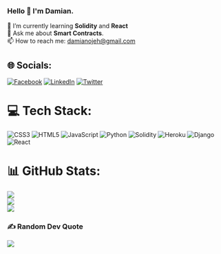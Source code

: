 ### Hello 👋 I'm Damian.   
🌱 I’m currently learning **Solidity** and **React** <br>💬 Ask me about **Smart Contracts**. <br>📫 How to reach me: damianojeh@gmail.com
## 🌐 Socials:
[![Facebook](https://img.shields.io/badge/Facebook-%231877F2.svg?logo=Facebook&logoColor=white)](https://www.facebook.com/profile.php?id=100076611390670 ) [![LinkedIn](https://img.shields.io/badge/LinkedIn-%230077B5.svg?logo=linkedin&logoColor=white)](https://www.linkedin.com/in/damian-ojeh ) [![Twitter](https://img.shields.io/badge/Twitter-%231DA1F2.svg?logo=Twitter&logoColor=white)](https://twitter.com/DamianOjeh?s=09) 

# 💻 Tech Stack:
![CSS3](https://img.shields.io/badge/css3-%231572B6.svg?style=flat&logo=css3&logoColor=white) ![HTML5](https://img.shields.io/badge/html5-%23E34F26.svg?style=flat&logo=html5&logoColor=white) ![JavaScript](https://img.shields.io/badge/javascript-%23323330.svg?style=flat&logo=javascript&logoColor=%23F7DF1E) ![Python](https://img.shields.io/badge/python-3670A0?style=flat&logo=python&logoColor=ffdd54) ![Solidity](https://img.shields.io/badge/Solidity-%23363636.svg?style=flat&logo=solidity&logoColor=white) ![Heroku](https://img.shields.io/badge/heroku-%23430098.svg?style=flat&logo=heroku&logoColor=white) ![Django](https://img.shields.io/badge/django-%23092E20.svg?style=flat&logo=django&logoColor=white) ![React](https://img.shields.io/badge/react-%2320232a.svg?style=flat&logo=react&logoColor=%2361DAFB)
# 📊 GitHub Stats:
![](https://github-readme-stats.vercel.app/api?username=DamyKS&theme=dark&hide_border=false&include_all_commits=true&count_private=true)<br/>
![](https://github-readme-streak-stats.herokuapp.com/?user=DamyKS&theme=dark&hide_border=false)<br/>
![](https://github-readme-stats.vercel.app/api/top-langs/?username=DamyKS&theme=dark&hide_border=false&include_all_commits=true&count_private=true&layout=compact)

### ✍️ Random Dev Quote
![](https://quotes-github-readme.vercel.app/api?type=horizontal&theme=radical)
 
